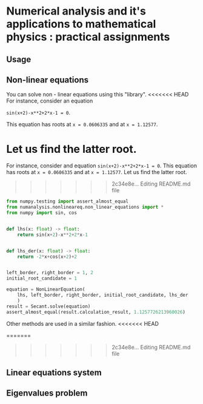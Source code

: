 # Numerical analysis and it's applications to mathematical physics : practical assignments
## Usage

## Non-linear equations
You can solve non - linear equations using this "library".
<<<<<<< HEAD
For instance, consider an equation

`sin(x+2)-x**2+2*x-1 = 0`. 

This equation has roots at 
`x = 0.0606335` and at `x = 1.12577`. 

Let us find the latter root.
=======
For instance, consider and equation `sin(x+2)-x**2+2*x-1 = 0`. This equation has roots at 
`x = 0.0606335` and at `x = 1.12577`. Let us find the latter root.
>>>>>>> 2c34e8e... Editing README.md file

```python
from numpy.testing import assert_almost_equal
from numanalysis.nonlineareq.non_linear_equations import *
from numpy import sin, cos


def lhs(x: float) -> float:
    return sin(x+2)-x**2+2*x-1


def lhs_der(x: float) -> float:
    return -2*x+cos(x+2)+2


left_border, right_border = 1, 2
initial_root_candidate = 1

equation = NonLinearEquation(
    lhs, left_border, right_border, initial_root_candidate, lhs_der
    )
result = Secant.solve(equation)
assert_almost_equal(result.calculation_result, 1.1257726213960026)
```
Other methods are used in a similar fashion.
<<<<<<< HEAD


=======
>>>>>>> 2c34e8e... Editing README.md file
## Linear equations system
## Eigenvalues problem
